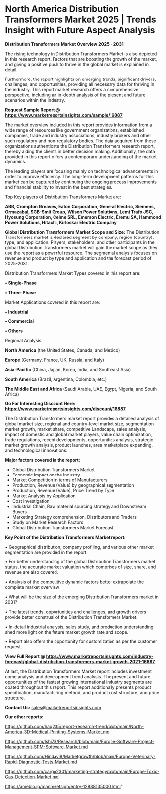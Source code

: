# North America Distribution Transformers Market 2025 | Trends Insight with Future Aspect Analysis

<Strong> Distribution Transformers Market Overview 2025 - 2031</strong>

The rising technology in Distribution Transformers Market is also depicted in this research report. Factors that are boosting the growth of the market, and giving a positive push to thrive in the global market is explained in detail.

Furthermore, the report highlights on emerging trends, significant drivers, challenges, and opportunities, providing all necessary data for thriving in the industry. This report market research offers a comprehensive perspective, including an in-depth analysis of the present and future scenarios within the industry.

<strong>Request Sample Report @ <a href=https://www.marketreportsinsights.com/sample/16887>https://www.marketreportsinsights.com/sample/16887</a></strong>

The market overview included in this report provides information from a wide range of resources like government organizations, established companies, trade and industry associations, industry brokers and other such regulatory and non-regulatory bodies. The data acquired from these organizations authenticate the Distribution Transformers research report, thereby aiding the clients in better decision making. Additionally, the data provided in this report offers a contemporary understanding of the market dynamics.

The leading players are focusing mainly on technological advancements in order to improve efficiency. The long-term development patterns for this market can be captured by continuing the ongoing process improvements and financial stability to invest in the best strategies.

Top Key players of Distribution Transformers Market are:

<strong>ABB, Crompton Greaves, Eaton Corporation, General Electric, Siemens, Ormazabal, SGB-Smit Group, Wilson Power Solutions, Lemi Trafo JSC, Hyosung Corporation, Celme SRL, Emerson Electric, Eremu SA, Hammond Power Solutions, Hitachi, Kirloskar Electric Company</strong>

<strong><b>Global Distribution Transformers Market Scope and Size:</b></strong>
The Distribution Transformers market is declared segment by company, region (country), type, and application. Players, stakeholders, and other participants in the global Distribution Transformers market will gain the market scope as they use the report as a powerful resource. The segmental analysis focuses on revenue and product by type and application and the forecast period of 2025-2031.

Distribution Transformers Market Types covered in this report are:

<strong>• Single-Phase

• Three-Phase</strong>

Market Applications covered in this report are:

<strong>• Industrial

• Commercial

• Others</strong> 

Regional Analysis

<strong>North America</strong> (the United States, Canada, and Mexico)

<strong>Europe</strong> (Germany, France, UK, Russia, and Italy)

<strong>Asia-Pacific</strong> (China, Japan, Korea, India, and Southeast Asia)

<strong>South America</strong> (Brazil, Argentina, Colombia, etc.)

<strong>The Middle East and Africa</strong> (Saudi Arabia, UAE, Egypt, Nigeria, and South Africa)

<strong>Go For Interesting Discount Here: <a href=https://www.marketreportsinsights.com/discount/16887>https://www.marketreportsinsights.com/discount/16887</a></strong>

The Distribution Transformers market report provides a detailed analysis of global market size, regional and country-level market size, segmentation market growth, market share, competitive Landscape, sales analysis, impact of domestic and global market players, value chain optimization, trade regulations, recent developments, opportunities analysis, strategic market growth analysis, product launches, area marketplace expanding, and technological innovations.

<strong><b>Major factors covered in the report:</b></strong>
<ul>
  <li>Global Distribution Transformers Market </li>
  <li>Economic Impact on the Industry</li>
  <li>Market Competition in terms of Manufacturers</li>
  <li>Production, Revenue (Value) by geographical segmentation</li>
  <li>Production, Revenue (Value), Price Trend by Type</li>
  <li>Market Analysis by Application</li>
  <li>Cost Investigation</li>
  <li>Industrial Chain, Raw material sourcing strategy and Downstream Buyers</li>
  <li>Marketing Strategy comprehension, Distributors and Traders</li>
  <li>Study on Market Research Factors</li>
  <li>Global Distribution Transformers Market Forecast</li>
</ul>

<strong><b>Key Point of the Distribution Transformers Market report:</b></strong>

• Geographical distribution, company profiling, and various other market segmentation are provided in the report.

• For better understanding of the global Distribution Transformers market status, the accurate market valuation which comprises of size, share, and revenue are also covered.

• Analysis of the competitive dynamic factors better extrapolate the complete market overview

• What will be the size of the emerging Distribution Transformers market in 2031?

• The latest trends, opportunities and challenges, and growth drivers provide better construal of the Distribution Transformers Market.

• In-detail industrial analysis, sales study, and production understanding shed more light on the future market growth rate and scope.

• Report also offers the opportunity for customization as per the customer request.

<strong><b>View Full Report @ <a href=https://www.marketreportsinsights.com/industry-forecast/global-distribution-transformers-market-growth-2021-16887>https://www.marketreportsinsights.com/industry-forecast/global-distribution-transformers-market-growth-2021-16887</a></b></strong>


At last, the Distribution Transformers Market report includes investment come analysis and development trend analysis. The present and future opportunities of the fastest growing international industry segments are coated throughout this report. This report additionally presents product specification, manufacturing method, and product cost structure, and price structure.

<strong>Contact Us:</strong>
sales@marketreportsinsights.com

<strong>Our other reports:</strong>

<a href=https://github.com/haq235/report-research-trend/blob/main/North-America-3D-Medical-Printing-Systems-Market.md>https://github.com/haq235/report-research-trend/blob/main/North-America-3D-Medical-Printing-Systems-Market.md</a>

<a href=https://github.com/Ishi78/Research/blob/main/Europe-Software-Project-Management-SPM-Software-Market.md>https://github.com/Ishi78/Research/blob/main/Europe-Software-Project-Management-SPM-Software-Market.md</a>

<a href=https://github.com/Hindavi8/Marketgrowth/blob/main/Europe-Veterinary-Rapid-Diagnostic-Tests-Market.md>https://github.com/Hindavi8/Marketgrowth/blob/main/Europe-Veterinary-Rapid-Diagnostic-Tests-Market.md</a>

<a href=https://github.com/cargo2301/marketing-strategy/blob/main/Europe-Toxic-Gas-Detection-Market.md>https://github.com/cargo2301/marketing-strategy/blob/main/Europe-Toxic-Gas-Detection-Market.md</a>

<a href=https://ameblo.jp/manmeetsigh/entry-12888135000.html>https://ameblo.jp/manmeetsigh/entry-12888135000.html</a>"
